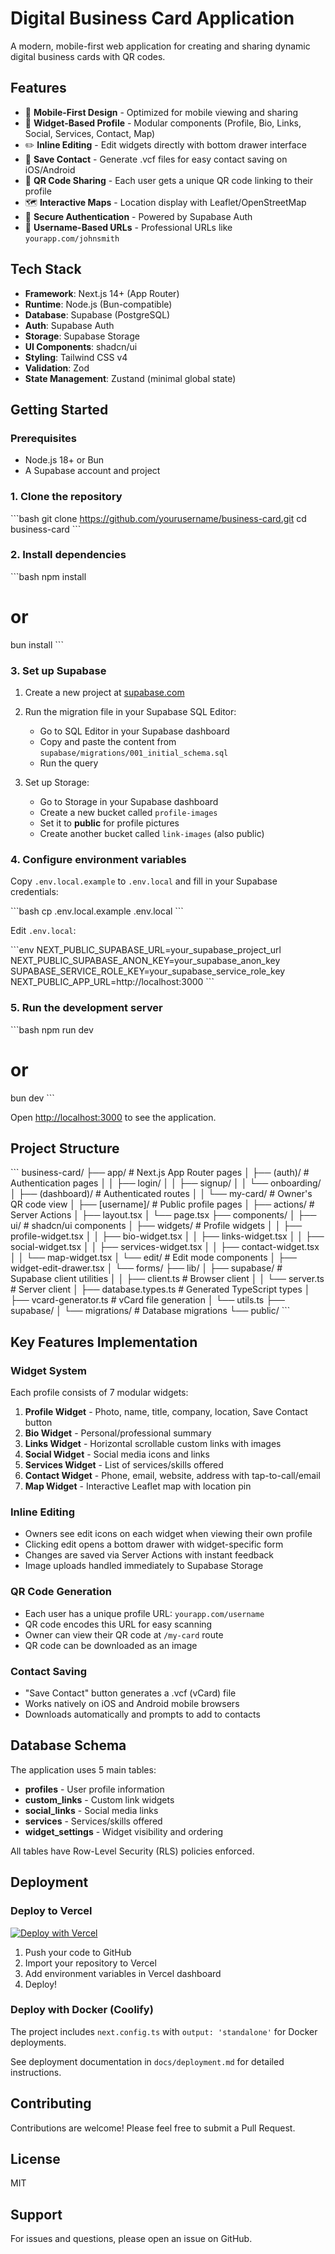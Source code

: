 # Digital Business Card Application

A modern, mobile-first web application for creating and sharing dynamic digital business cards with QR codes.

## Features

- 📱 **Mobile-First Design** - Optimized for mobile viewing and sharing
- 🎨 **Widget-Based Profile** - Modular components (Profile, Bio, Links, Social, Services, Contact, Map)
- ✏️ **Inline Editing** - Edit widgets directly with bottom drawer interface
- 📇 **Save Contact** - Generate .vcf files for easy contact saving on iOS/Android
- 🔗 **QR Code Sharing** - Each user gets a unique QR code linking to their profile
- 🗺️ **Interactive Maps** - Location display with Leaflet/OpenStreetMap
- 🔐 **Secure Authentication** - Powered by Supabase Auth
- 🎯 **Username-Based URLs** - Professional URLs like `yourapp.com/johnsmith`

## Tech Stack

- **Framework**: Next.js 14+ (App Router)
- **Runtime**: Node.js (Bun-compatible)
- **Database**: Supabase (PostgreSQL)
- **Auth**: Supabase Auth
- **Storage**: Supabase Storage
- **UI Components**: shadcn/ui
- **Styling**: Tailwind CSS v4
- **Validation**: Zod
- **State Management**: Zustand (minimal global state)

## Getting Started

### Prerequisites

- Node.js 18+ or Bun
- A Supabase account and project

### 1. Clone the repository

\`\`\`bash
git clone https://github.com/yourusername/business-card.git
cd business-card
\`\`\`

### 2. Install dependencies

\`\`\`bash
npm install
# or
bun install
\`\`\`

### 3. Set up Supabase

1. Create a new project at [supabase.com](https://supabase.com)
2. Run the migration file in your Supabase SQL Editor:
   - Go to SQL Editor in your Supabase dashboard
   - Copy and paste the content from `supabase/migrations/001_initial_schema.sql`
   - Run the query

3. Set up Storage:
   - Go to Storage in your Supabase dashboard
   - Create a new bucket called `profile-images`
   - Set it to **public** for profile pictures
   - Create another bucket called `link-images` (also public)

### 4. Configure environment variables

Copy `.env.local.example` to `.env.local` and fill in your Supabase credentials:

\`\`\`bash
cp .env.local.example .env.local
\`\`\`

Edit `.env.local`:

\`\`\`env
NEXT_PUBLIC_SUPABASE_URL=your_supabase_project_url
NEXT_PUBLIC_SUPABASE_ANON_KEY=your_supabase_anon_key
SUPABASE_SERVICE_ROLE_KEY=your_supabase_service_role_key
NEXT_PUBLIC_APP_URL=http://localhost:3000
\`\`\`

### 5. Run the development server

\`\`\`bash
npm run dev
# or
bun dev
\`\`\`

Open [http://localhost:3000](http://localhost:3000) to see the application.

## Project Structure

\`\`\`
business-card/
├── app/                      # Next.js App Router pages
│   ├── (auth)/              # Authentication pages
│   │   ├── login/
│   │   ├── signup/
│   │   └── onboarding/
│   ├── (dashboard)/         # Authenticated routes
│   │   └── my-card/         # Owner's QR code view
│   ├── [username]/          # Public profile pages
│   ├── actions/             # Server Actions
│   ├── layout.tsx
│   └── page.tsx
├── components/
│   ├── ui/                  # shadcn/ui components
│   ├── widgets/             # Profile widgets
│   │   ├── profile-widget.tsx
│   │   ├── bio-widget.tsx
│   │   ├── links-widget.tsx
│   │   ├── social-widget.tsx
│   │   ├── services-widget.tsx
│   │   ├── contact-widget.tsx
│   │   └── map-widget.tsx
│   └── edit/                # Edit mode components
│       ├── widget-edit-drawer.tsx
│       └── forms/
├── lib/
│   ├── supabase/            # Supabase client utilities
│   │   ├── client.ts        # Browser client
│   │   └── server.ts        # Server client
│   ├── database.types.ts    # Generated TypeScript types
│   ├── vcard-generator.ts   # vCard file generation
│   └── utils.ts
├── supabase/
│   └── migrations/          # Database migrations
└── public/
\`\`\`

## Key Features Implementation

### Widget System

Each profile consists of 7 modular widgets:

1. **Profile Widget** - Photo, name, title, company, location, Save Contact button
2. **Bio Widget** - Personal/professional summary
3. **Links Widget** - Horizontal scrollable custom links with images
4. **Social Widget** - Social media icons and links
5. **Services Widget** - List of services/skills offered
6. **Contact Widget** - Phone, email, website, address with tap-to-call/email
7. **Map Widget** - Interactive Leaflet map with location pin

### Inline Editing

- Owners see edit icons on each widget when viewing their own profile
- Clicking edit opens a bottom drawer with widget-specific form
- Changes are saved via Server Actions with instant feedback
- Image uploads handled immediately to Supabase Storage

### QR Code Generation

- Each user has a unique profile URL: `yourapp.com/username`
- QR code encodes this URL for easy scanning
- Owner can view their QR code at `/my-card` route
- QR code can be downloaded as an image

### Contact Saving

- "Save Contact" button generates a .vcf (vCard) file
- Works natively on iOS and Android mobile browsers
- Downloads automatically and prompts to add to contacts

## Database Schema

The application uses 5 main tables:

- **profiles** - User profile information
- **custom_links** - Custom link widgets
- **social_links** - Social media links
- **services** - Services/skills offered
- **widget_settings** - Widget visibility and ordering

All tables have Row-Level Security (RLS) policies enforced.

## Deployment

### Deploy to Vercel

[![Deploy with Vercel](https://vercel.com/button)](https://vercel.com/new/clone?repository-url=https://github.com/yourusername/business-card)

1. Push your code to GitHub
2. Import your repository to Vercel
3. Add environment variables in Vercel dashboard
4. Deploy!

### Deploy with Docker (Coolify)

The project includes `next.config.ts` with `output: 'standalone'` for Docker deployments.

See deployment documentation in `docs/deployment.md` for detailed instructions.

## Contributing

Contributions are welcome! Please feel free to submit a Pull Request.

## License

MIT

## Support

For issues and questions, please open an issue on GitHub.

